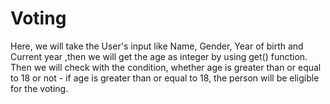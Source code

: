 # Voting
Here, we will take the User's input like Name, Gender, Year of birth and Current year ,then we will get the age as integer by using get() function. Then we will check with the condition, whether age is greater than or equal to 18 or not - if age is greater than or equal to 18, the person will be eligible for the voting.
